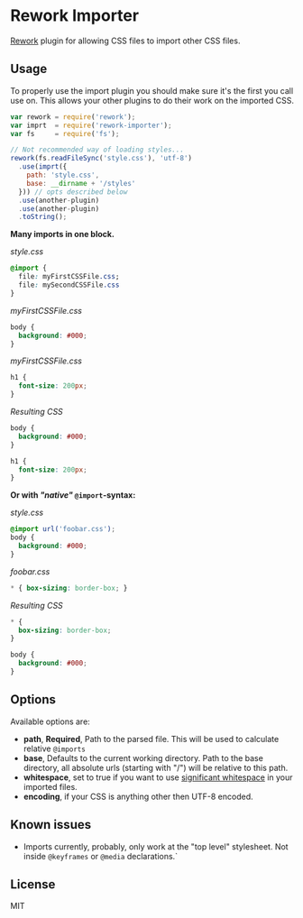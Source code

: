 # Rework Importer

[Rework](https://npmjs.org/package/rework) plugin for allowing CSS files to
import other CSS files.

## Usage

To properly use the import plugin you should make sure it's the first you call
use on. This allows your other plugins to do their work on the imported CSS.

```javascript
var rework = require('rework');
var imprt  = require('rework-importer');
var fs     = require('fs');

// Not recommended way of loading styles...
rework(fs.readFileSync('style.css'), 'utf-8')
  .use(imprt({
    path: 'style.css',
    base: __dirname + '/styles'
  })) // opts described below
  .use(another-plugin)
  .use(another-plugin)
  .toString();
```

**Many imports in one block.**

_style.css_

```css
@import {
  file: myFirstCSSFile.css;
  file: mySecondCSSFile.css
}
```

_myFirstCSSFile.css_

```css
body {
  background: #000;
}
```

_myFirstCSSFile.css_

```css
h1 {
  font-size: 200px;
}
```

_Resulting CSS_

```css
body {
  background: #000;
}

h1 {
  font-size: 200px;
}
```

**Or with _"native"_ `@import`-syntax:**

_style.css_
```css
@import url('foobar.css');
body {
  background: #000;
}
```

_foobar.css_
```css
* { box-sizing: border-box; }
```

_Resulting CSS_
```css
* {
  box-sizing: border-box;
}

body {
  background: #000;
}
```

## Options

Available options are:

* **path**, **Required**, Path to the parsed file. This will be used to calculate relative `@imports` 
* **base**, Defaults to the current working directory. Path to the base directory, all absolute urls (starting with "/") will be relative to this path.
* **whitespace**, set to true if you want to use [significant
whitespace](https://npmjs.org/package/css-whitespace) in your imported files.
* **encoding**, if your CSS is anything other then UTF-8 encoded.

## Known issues

* Imports currently, probably, only work at the "top level" stylesheet. Not
inside `@keyframes` or `@media` declarations.`

## License

MIT

